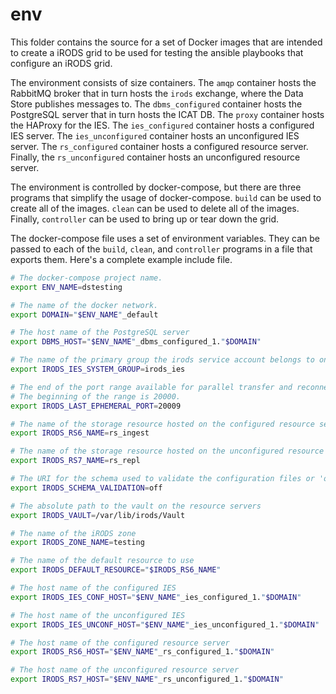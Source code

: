 # env

This folder contains the source for a set of Docker images that are intended to
create a iRODS grid to be used for testing the ansible playbooks that configure
an iRODS grid.

The environment consists of size containers. The `amqp` container hosts the
RabbitMQ broker that in turn hosts the `irods` exchange, where the Data Store
publishes messages to. The `dbms_configured` container hosts the PostgreSQL
server that in turn hosts the ICAT DB. The `proxy` container hosts the HAProxy
for the IES. The `ies_configured` container hosts a configured IES server. The
`ies_unconfigured` container hosts an unconfigured IES server. The
`rs_configured` container hosts a configured resource server. Finally, the
`rs_unconfigured` container hosts an unconfigured resource server.

The environment is controlled by docker-compose, but there are three programs
that simplify the usage of docker-compose. `build` can be used to create all of
the images. `clean` can be used to delete all of the images. Finally,
`controller` can be used to bring up or tear down the grid.

The docker-compose file uses a set of environment variables. They can be passed
to each of the `build`, `clean`, and `controller` programs in a file that
exports them.  Here's a complete example include file.

```bash
# The docker-compose project name.
export ENV_NAME=dstesting

# The name of the docker network.
export DOMAIN="$ENV_NAME"_default

# The host name of the PostgreSQL server
export DBMS_HOST="$ENV_NAME"_dbms_configured_1."$DOMAIN"

# The name of the primary group the irods service account belongs to on IES.
export IRODS_IES_SYSTEM_GROUP=irods_ies

# The end of the port range available for parallel transfer and reconnections.
# The beginning of the range is 20000.
export IRODS_LAST_EPHEMERAL_PORT=20009

# The name of the storage resource hosted on the configured resource server
export IRODS_RS6_NAME=rs_ingest

# The name of the storage resource hosted on the unconfigured resource server
export IRODS_RS7_NAME=rs_repl

# The URI for the schema used to validate the configuration files or 'off'
export IRODS_SCHEMA_VALIDATION=off

# The absolute path to the vault on the resource servers
export IRODS_VAULT=/var/lib/irods/Vault

# The name of the iRODS zone
export IRODS_ZONE_NAME=testing

# The name of the default resource to use
export IRODS_DEFAULT_RESOURCE="$IRODS_RS6_NAME"

# The host name of the configured IES
export IRODS_IES_CONF_HOST="$ENV_NAME"_ies_configured_1."$DOMAIN"

# The host name of the unconfigured IES
export IRODS_IES_UNCONF_HOST="$ENV_NAME"_ies_unconfigured_1."$DOMAIN"

# The host name of the configured resource server
export IRODS_RS6_HOST="$ENV_NAME"_rs_configured_1."$DOMAIN"

# The host name of the unconfigured resource server
export IRODS_RS7_HOST="$ENV_NAME"_rs_unconfigured_1."$DOMAIN"
```
